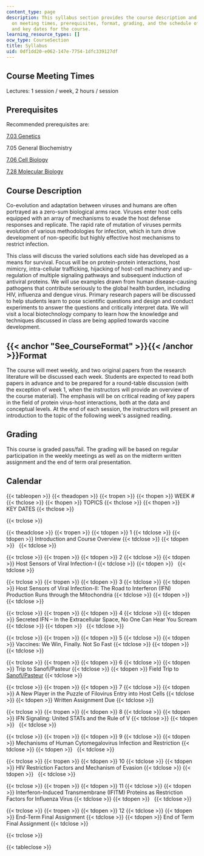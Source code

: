 ```yaml
---
content_type: page
description: This syllabus section provides the course description and information
  on meeting times, prerequisites, format, grading, and the schedule of lecture topics
  and key dates for the course.
learning_resource_types: []
ocw_type: CourseSection
title: Syllabus
uid: 0df1dd20-e062-147e-7754-1dfc339127df
---
```


Course Meeting Times
--------------------

Lectures: 1 session / week, 2 hours / session

Prerequisites
-------------

Recommended prerequisites are:

[7.03 Genetics](/courses/7-03-genetics-fall-2004)

7.05 General Biochemistry

[7.06 Cell Biology](/courses/7-06-cell-biology-spring-2007)

[7.28 Molecular Biology](/courses/7-28-molecular-biology-spring-2005)

Course Description
------------------

Co-evolution and adaptation between viruses and humans are often portrayed as a zero-sum biological arms race. Viruses enter host cells equipped with an array of mechanisms to evade the host defense responses and replicate. The rapid rate of mutation of viruses permits evolution of various methodologies for infection, which in turn drive development of non-specific but highly effective host mechanisms to restrict infection.

This class will discuss the varied solutions each side has developed as a means for survival. Focus will be on protein-protein interactions, host mimicry, intra-cellular trafficking, hijacking of host-cell machinery and up-regulation of multiple signaling pathways and subsequent induction of antiviral proteins. We will use examples drawn from human disease-causing pathogens that contribute seriously to the global health burden, including HIV, influenza and dengue virus. Primary research papers will be discussed to help students learn to pose scientific questions and design and conduct experiments to answer the questions and critically interpret data. We will visit a local biotechnology company to learn how the knowledge and techniques discussed in class are being applied towards vaccine development.

{{< anchor "See_CourseFormat" >}}{{< /anchor >}}Format
------------------------------------------------------

The course will meet weekly, and two original papers from the research literature will be discussed each week. Students are expected to read both papers in advance and to be prepared for a round-table discussion (with the exception of week 1, when the instructors will provide an overview of the course material). The emphasis will be on critical reading of key papers in the field of protein virus-host interactions, both at the data and conceptual levels. At the end of each session, the instructors will present an introduction to the topic of the following week's assigned reading.

Grading
-------

This course is graded pass/fail. The grading will be based on regular participation in the weekly meetings as well as on the midterm written assignment and the end of term oral presentation.

Calendar
--------

{{< tableopen >}}
{{< theadopen >}}
{{< tropen >}}
{{< thopen >}}
WEEK #
{{< thclose >}}
{{< thopen >}}
TOPICS
{{< thclose >}}
{{< thopen >}}
KEY DATES
{{< thclose >}}

{{< trclose >}}

{{< theadclose >}}
{{< tropen >}}
{{< tdopen >}}
1
{{< tdclose >}}
{{< tdopen >}}
Introduction and Course Overview
{{< tdclose >}}
{{< tdopen >}}
 
{{< tdclose >}}

{{< trclose >}}
{{< tropen >}}
{{< tdopen >}}
2
{{< tdclose >}}
{{< tdopen >}}
Host Sensors of Viral Infection-I
{{< tdclose >}}
{{< tdopen >}}
 
{{< tdclose >}}

{{< trclose >}}
{{< tropen >}}
{{< tdopen >}}
3
{{< tdclose >}}
{{< tdopen >}}
Host Sensors of Viral Infection-II: The Road to Interferon (IFN) Production Runs through the Mitochondria
{{< tdclose >}}
{{< tdopen >}}
 
{{< tdclose >}}

{{< trclose >}}
{{< tropen >}}
{{< tdopen >}}
4
{{< tdclose >}}
{{< tdopen >}}
Secreted IFN – In the Extracellular Space, No One Can Hear You Scream
{{< tdclose >}}
{{< tdopen >}}
 
{{< tdclose >}}

{{< trclose >}}
{{< tropen >}}
{{< tdopen >}}
5
{{< tdclose >}}
{{< tdopen >}}
Vaccines: We Win, Finally. Not So Fast
{{< tdclose >}}
{{< tdopen >}}
 
{{< tdclose >}}

{{< trclose >}}
{{< tropen >}}
{{< tdopen >}}
6
{{< tdclose >}}
{{< tdopen >}}
Trip to Sanofi/Pasteur
{{< tdclose >}}
{{< tdopen >}}
Field Trip to [Sanofi/Pasteur](http://www.sanofipasteur.us/)
{{< tdclose >}}

{{< trclose >}}
{{< tropen >}}
{{< tdopen >}}
7
{{< tdclose >}}
{{< tdopen >}}
A New Player in the Puzzle of Filovirus Entry into Host Cells
{{< tdclose >}}
{{< tdopen >}}
Written Assignment Due
{{< tdclose >}}

{{< trclose >}}
{{< tropen >}}
{{< tdopen >}}
8
{{< tdclose >}}
{{< tdopen >}}
IFN Signaling: United STATs and the Rule of V
{{< tdclose >}}
{{< tdopen >}}
 
{{< tdclose >}}

{{< trclose >}}
{{< tropen >}}
{{< tdopen >}}
9
{{< tdclose >}}
{{< tdopen >}}
Mechanisms of Human Cytomegalovirus Infection and Restriction
{{< tdclose >}}
{{< tdopen >}}
 
{{< tdclose >}}

{{< trclose >}}
{{< tropen >}}
{{< tdopen >}}
10
{{< tdclose >}}
{{< tdopen >}}
HIV Restriction Factors and Mechanism of Evasion
{{< tdclose >}}
{{< tdopen >}}
 
{{< tdclose >}}

{{< trclose >}}
{{< tropen >}}
{{< tdopen >}}
11
{{< tdclose >}}
{{< tdopen >}}
Interferon-Induced Transmembrane (IFITM) Proteins as Restriction Factors for Influenza Virus
{{< tdclose >}}
{{< tdopen >}}
 
{{< tdclose >}}

{{< trclose >}}
{{< tropen >}}
{{< tdopen >}}
12
{{< tdclose >}}
{{< tdopen >}}
End-Term Final Assignment
{{< tdclose >}}
{{< tdopen >}}
End of Term Final Assignment
{{< tdclose >}}

{{< trclose >}}

{{< tableclose >}}